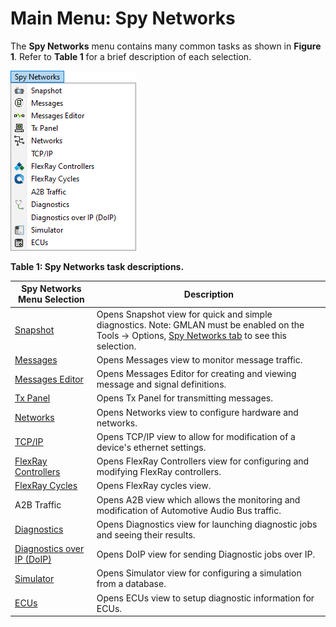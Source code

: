# Main Menu: Spy Networks

The **Spy Networks** menu contains many common tasks as shown in **Figure 1**. Refer to **Table 1** for a brief description of each selection.

![Figure 1: Spy Networks menu.](../../.gitbook/assets/spyvehiclenetworksmenu.png)

**Table 1: Spy Networks task descriptions.**

| Spy Networks Menu Selection                               | Description                                                                                                                                                                                                          |
| --------------------------------------------------------- | -------------------------------------------------------------------------------------------------------------------------------------------------------------------------------------------------------------------- |
| [Snapshot](snapshot.md)                                   | Opens Snapshot view for quick and simple diagnostics. Note: GMLAN must be enabled on the Tools -> Options, [Spy Networks tab](https://cdn.intrepidcs.net/support/VehicleSpy/spyHardSetup.htm) to see this selection. |
| [Messages](messages-view/)                                | Opens Messages view to monitor message traffic.                                                                                                                                                                      |
| [Messages Editor](message-editor/)                        | Opens Messages Editor for creating and viewing message and signal definitions.                                                                                                                                       |
| [Tx Panel](transmit-panel/)                               | Opens Tx Panel for transmitting messages.                                                                                                                                                                            |
| [Networks](networks/)                                     | Opens Networks view to configure hardware and networks.                                                                                                                                                              |
| [TCP/IP](tcp-ip.md)                                       | Opens TCP/IP view to allow for modification of a device's ethernet settings.                                                                                                                                         |
| [FlexRay Controllers](flexray-controllers/)               | Opens FlexRay Controllers view for configuring and modifying FlexRay controllers.                                                                                                                                    |
| [FlexRay Cycles](flexray-cycles.md)                       | Opens FlexRay cycles view.                                                                                                                                                                                           |
| A2B Traffic                                               | Opens A2B view which allows the monitoring and modification of Automotive Audio Bus traffic.                                                                                                                         |
| [Diagnostics](diagnostics/diagnostics-view.md)            | Opens Diagnostics view for launching diagnostic jobs and seeing their results.                                                                                                                                       |
| [Diagnostics over IP (DoIP)](diagnostics-over-ip-doip.md) | Opens DoIP view for sending Diagnostic jobs over IP.                                                                                                                                                                 |
| [Simulator](simulator.md)                                 | Opens Simulator view for configuring a simulation from a database.                                                                                                                                                   |
| [ECUs](../main-menu-setup/ecus-view/)                     | Opens ECUs view to setup diagnostic information for ECUs.                                                                                                                                                            |
